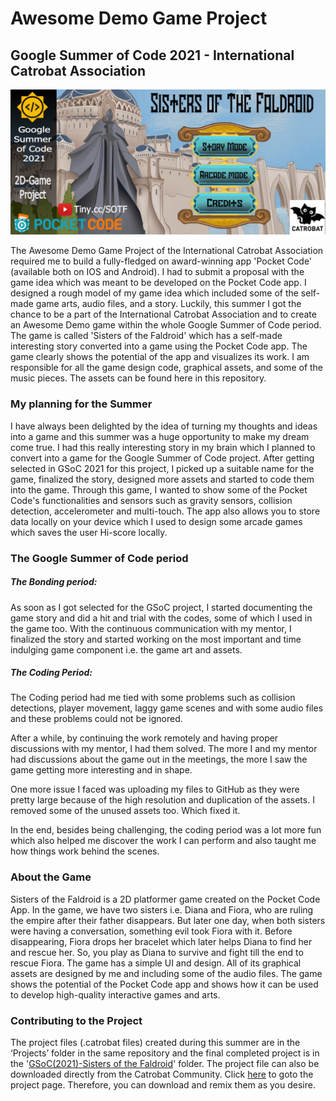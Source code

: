 # **Awesome Demo Game Project**
## Google Summer of Code 2021 - International Catrobat Association

![alt text](https://github.com/Shriyanshu1/DemoGameProject-2021/blob/main/Image/Banner.png)

The Awesome Demo Game Project of the International Catrobat Association required me to build a fully-fledged on  award-winning app 'Pocket Code' (available both on IOS and Android). I had to submit a proposal with the game idea which was meant to be developed on the Pocket Code app. I designed a rough model of my game idea which included some of the self-made game arts, audio files, and a story. Luckily, this summer I got the chance to be a part of the International Catrobat Association and to create an Awesome Demo game within the whole Google Summer of Code period.
The game is called 'Sisters of the Faldroid' which has a self-made interesting story converted into a game using the Pocket Code app. The game clearly shows the potential of the app and visualizes its work. I am responsible for all the game design code, graphical assets, and some of the music pieces. The assets can be found here in this repository.

### My planning for the Summer

I have always been delighted by the idea of turning my thoughts and ideas into a game and this summer was a huge opportunity to make my dream come true. I had this really interesting story in my brain which I planned to convert into a game for the Google Summer of Code project. After getting selected in GSoC 2021 for this project, I picked up a suitable name for the game, finalized the story, designed more assets and started to code them into the game. Through this game, I wanted to show some of the Pocket Code's functionalities and sensors such as gravity sensors, collision detection, accelerometer and multi-touch. The app also allows you to store data locally on your device which I used to design some arcade games which saves the user Hi-score locally.

### The Google Summer of Code period

##### The Bonding period:
As soon as I got selected for the GSoC project, I started documenting the game story and did a hit and trial with the codes, some of which I used in the game too. With the continuous communication with my mentor, I finalized the story and started working on the most important and time indulging game component i.e. the game art and assets.

##### The Coding Period:
The Coding period had me tied with some problems such as collision detections, player movement, laggy game scenes and with some audio files and these problems could not be ignored.

After a while, by continuing the work remotely and having proper discussions with my mentor, I had them solved. The more I and my mentor had discussions about the game out in the meetings, the more I saw the game getting more interesting and in shape.

One more issue I faced was uploading my files to GitHub as they were pretty large because of the high resolution and duplication of the assets. I removed some of the unused assets too. Which fixed it.

In the end, besides being challenging, the coding period was a lot more fun which also helped me discover the work I can perform and also taught me how things work behind the scenes.

### About the Game 

Sisters of the Faldroid is a 2D platformer game created on the Pocket Code App. In the game, we have two sisters i.e. Diana and Fiora, who are ruling the empire after their father disappears. But later one day, when both sisters were having a conversation, something evil took Fiora with it. Before disappearing, Fiora drops her bracelet which later helps Diana to find her and rescue her. So, you play as Diana to survive and fight till the end to rescue Fiora. The game has a simple UI and design. All of its graphical assets are designed by me and including some of the audio files.
The game shows the potential of the Pocket Code app and shows how it can be used to develop high-quality interactive games and arts.

### Contributing to the Project

The project files (.catrobat files) created during this summer are in the ‘Projects’ folder in the same repository and the final completed project is in the '[GSoC(2021)-Sisters of the Faldroid](https://github.com/Shriyanshu1/DemoGameProject-2021/tree/main/GSoC(2021)-Sisters%20of%20the%20Faldroid)' folder. 
The project file can also be downloaded directly from the Catrobat Community. Click [here](https://share.catrob.at/app/project/90ec41a9-041c-11ec-af47-005056a36f47) to goto the project page. Therefore, you can download and remix them as you desire.

